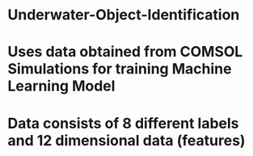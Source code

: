 # Underwater-Object-Identification
# Uses data obtained from COMSOL Simulations for training Machine Learning Model
# Data consists of 8 different labels and 12 dimensional data (features)

